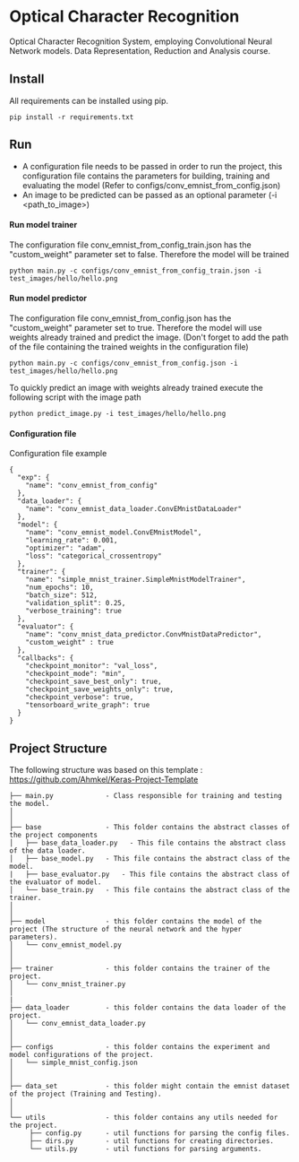 # Optical Character Recognition
Optical Character Recognition System, employing Convolutional Neural Network models. Data Representation, Reduction and Analysis course.

## Install
All requirements can be installed using pip.
```
pip install -r requirements.txt
```
## Run
- A configuration file needs to be passed in order to run the project, this configuration file contains the parameters for building, training and evaluating the model (Refer to configs/conv_emnist_from_config.json)
- An image to be predicted can be passed as an optional parameter (-i <path_to_image>)
#### Run model trainer
The configuration file conv_emnist_from_config_train.json has the "custom_weight" parameter set to false. Therefore the model will be trained
```
python main.py -c configs/conv_emnist_from_config_train.json -i test_images/hello/hello.png
```
#### Run model predictor
The configuration file conv_emnist_from_config.json has the "custom_weight" parameter set to true. Therefore the model will use weights already trained and predict the image. (Don't forget to add the path of the file containing the trained weights in the configuration file)
```
python main.py -c configs/conv_emnist_from_config.json -i test_images/hello/hello.png
```
To quickly predict an image with weights already trained execute the following script with the image path
 ```
 python predict_image.py -i test_images/hello/hello.png
 ```
#### Configuration file
Configuration file example
```
{
  "exp": {
    "name": "conv_emnist_from_config"
  },
  "data_loader": {
    "name": "conv_emnist_data_loader.ConvEMnistDataLoader"
  },
  "model": {
    "name": "conv_emnist_model.ConvEMnistModel",
    "learning_rate": 0.001,
    "optimizer": "adam",
    "loss": "categorical_crossentropy"
  },
  "trainer": {
    "name": "simple_mnist_trainer.SimpleMnistModelTrainer",
    "num_epochs": 10,
    "batch_size": 512,
    "validation_split": 0.25,
    "verbose_training": true
  },
  "evaluator": {
    "name": "conv_mnist_data_predictor.ConvMnistDataPredictor",
    "custom_weight" : true
  },
  "callbacks": {
    "checkpoint_monitor": "val_loss",
    "checkpoint_mode": "min",
    "checkpoint_save_best_only": true,
    "checkpoint_save_weights_only": true,
    "checkpoint_verbose": true,
    "tensorboard_write_graph": true
  }
}
```
## Project Structure
The following structure was based on this template : https://github.com/Ahmkel/Keras-Project-Template
```
├── main.py             - Class responsible for training and testing the model.
│
│
├── base                - This folder contains the abstract classes of the project components
│   ├── base_data_loader.py   - This file contains the abstract class of the data loader.
│   ├── base_model.py   - This file contains the abstract class of the model.
|   ├── base_evaluator.py   - This file contains the abstract class of the evaluator of model.
│   └── base_train.py   - This file contains the abstract class of the trainer.
│
│
├── model               - this folder contains the model of the project (The structure of the neural network and the hyper parameters).
│   └── conv_emnist_model.py
│
│
├── trainer             - this folder contains the trainer of the project.
│   └── conv_mnist_trainer.py
│
|
├── data_loader         - this folder contains the data loader of the project.
│   └── conv_emnist_data_loader.py
│
│
├── configs             - this folder contains the experiment and model configurations of the project.
│   └── simple_mnist_config.json
│
│
├── data_set            - this folder might contain the emnist dataset of the project (Training and Testing).
│
│
└── utils               - this folder contains any utils needed for the project.
     ├── config.py      - util functions for parsing the config files.
     ├── dirs.py        - util functions for creating directories.
     └── utils.py       - util functions for parsing arguments.
```
